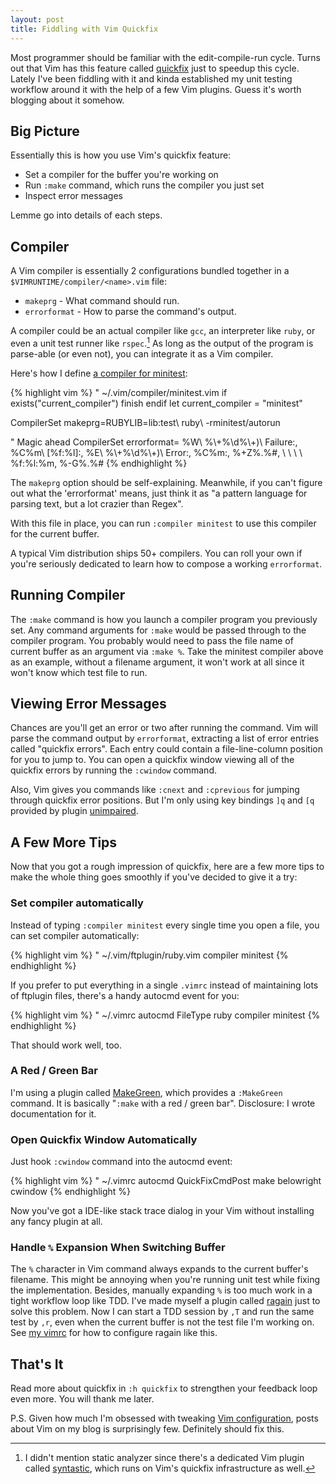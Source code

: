 ```yaml
---
layout: post
title: Fiddling with Vim Quickfix
---
```


Most programmer should be familiar with the edit-compile-run cycle. Turns
out that Vim has this feature called [quickfix] just to speedup this cycle.
Lately I've been fiddling with it and kinda established my unit testing
workflow around it with the help of a few Vim plugins. Guess it's worth
blogging about it somehow.

## Big Picture

Essentially this is how you use Vim's quickfix feature:

* Set a compiler for the buffer you're working on
* Run `:make` command, which runs the compiler you just set
* Inspect error messages

Lemme go into details of each steps.

## Compiler

A Vim compiler is essentially 2 configurations bundled together in
a `$VIMRUNTIME/compiler/<name>.vim` file:

* `makeprg` - What command should run.
* `errorformat` - How to parse the command's output.

A compiler could be an actual compiler like `gcc`, an interpreter like
`ruby`, or even a unit test runner like `rspec`.[^syntastic] As long as the
output of the program is parse-able (or even not), you can integrate it as
a Vim compiler.

Here's how I define [a compiler for minitest][mt]:

{% highlight vim %}
" ~/.vim/compiler/minitest.vim
if exists("current_compiler")
  finish
endif
let current_compiler = "minitest"

CompilerSet makeprg=RUBYLIB=lib:test\ ruby\ -rminitest/autorun

" Magic ahead
CompilerSet errorformat=
      \%W\ %\\+%\\d%\\+)\ Failure:,
      \%C%m\ [%f:%l]:,
      \%E\ %\\+%\\d%\\+)\ Error:,
      \%C%m:,
      \%+Z%.%#,
      \\ \ \ \ %f:%l:%m,
      \%-G%.%#
{% endhighlight %}

The `makeprg` option should be self-explaining. Meanwhile, if you can't
figure out what the 'errorformat' means, just think it as "a pattern
language for parsing text, but a lot crazier than Regex".

With this file in place, you can run `:compiler minitest` to use this
compiler for the current buffer.

A typical Vim distribution ships 50+ compilers. You can roll your own if
you're seriously dedicated to learn how to compose a working `errorformat`.

## Running Compiler

The `:make` command is how you launch a compiler program you previously
set. Any command arguments for `:make` would be passed through to the
compiler program. You probably would need to pass the file name of current
buffer as an argument via `:make %`. Take the minitest compiler above as an
example, without a filename argument, it won't work at all since it
won't know which test file to run.

## Viewing Error Messages

Chances are you'll get an error or two after running the command. Vim will
parse the command output by `errorformat`, extracting a list of error
entries called "quickfix errors". Each entry could contain
a file-line-column position for you to jump to. You can open a quickfix
window viewing all of the quickfix errors by running the `:cwindow`
command.

Also, Vim gives you commands like `:cnext` and `:cprevious` for jumping
through quickfix error positions. But I'm only using key bindings `]q` and
`[q` provided by plugin [unimpaired].

## A Few More Tips

Now that you got a rough impression of quickfix, here are a few more tips to
make the whole thing goes smoothly if you've decided to give it a try:

### Set compiler automatically

Instead of typing `:compiler minitest` every single time you open a file,
you can set compiler automatically:

{% highlight vim %}
" ~/.vim/ftplugin/ruby.vim
compiler minitest
{% endhighlight %}

If you prefer to put everything in a single `.vimrc` instead of maintaining
lots of ftplugin files, there's a handy autocmd event for you:

{% highlight vim %}
" ~/.vimrc
autocmd FileType ruby compiler minitest
{% endhighlight %}

That should work well, too.

### A Red / Green Bar

I'm using a plugin called [MakeGreen], which provides a `:MakeGreen`
command. It is basically "`:make` with a red / green bar". Disclosure:
I wrote documentation for it.

### Open Quickfix Window Automatically

Just hook `:cwindow` command into the autocmd event:

{% highlight vim %}
" ~/.vimrc
autocmd QuickFixCmdPost make belowright cwindow
{% endhighlight %}

Now you've got a IDE-like stack trace dialog in your Vim without installing
any fancy plugin at all.

### Handle `%` Expansion When Switching Buffer

The `%` character in Vim command always expands to the current buffer's
filename. This might be annoying when you're running unit test while fixing
the implementation. Besides, manually expanding `%` is too much work in
a tight workflow loop like TDD. I've made myself a plugin called [ragain]
just to solve this problem. Now I can start a TDD session by `,T` and run
the same test by `,r`, even when the current buffer is not the test file
I'm working on. See [my vimrc][leader-t] for how to configure ragain like
this.

## That's It

Read more about quickfix in `:h quickfix` to strengthen your feedback loop
even more. You will thank me later.

P.S. Given how much I'm obsessed with tweaking [Vim configuration], posts
about Vim on my blog is surprisingly few. Definitely should fix this.

[Vim configuration]: http://github.com/5long/dotfiles
[quickfix]: http://vimdoc.sourceforge.net/htmldoc/quickfix.html#quickfix.txt
[mt]: https://github.com/5long/dotfiles/blob/master/vim/compiler/minitest.vim
[syntastic]: https://github.com/scrooloose/syntastic
[MakeGreen]: https://github.com/reinh/vim-makegreen
[unimpaired]: https://github.com/tpope/vim-unimpaired
[ragain]: https://github.com/5long/ragain
[leader-t]: https://github.com/5long/dotfiles/blob/42d81b64f0340cc9dcb112b5be93296e638a208c/vimrc#L163-L166

[^syntastic]: I didn't mention static analyzer since there's a dedicated Vim plugin called [syntastic], which runs on Vim's quickfix infrastructure as well.
